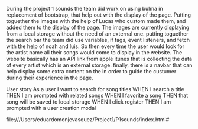 During the project 1 sounds the team did work on using bulma in replacement of bootstrap, that help out with the display of the page. 
Putting toguether the images with the help of Lucas who custom made them, and added them to the display of the page. 
The images are currently displaying from a local storage without the need of an external one.
putting toguether the search bar the team did use variables, if tags, event listeners, and fetch with the help of noah and luis. 
So then every time the user would look for the artist name all their songs would come to display in the website. 
The website basically has an API link from apple itunes that is collecting the data of every artist which is an external storage. 
finally, there is a navbar that can help display some extra content on the in order to guide the custumer during their experience in the page. 

User story
As a user I want to search for song titles 
WHEN I search a title THEN I am prompted with related songs 
WHEN I favorite a song THEN that song will be saved to local storage 
WHEN I click register THEN I am prompted with a user creation modal

file:///Users/eduardomonjevasquez/Project1/P1sounds/index.html#
